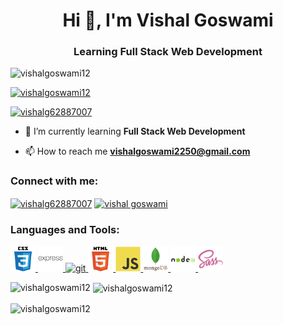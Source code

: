 

<h1 align="center">Hi 👋, I'm Vishal Goswami</h1>
<h3 align="center">Learning Full Stack Web Development</h3>

<p align="left"> <img src="https://komarev.com/ghpvc/?username=vishalgoswami12&label=Profile%20views&color=0e75b6&style=flat" alt="vishalgoswami12" /> </p>

<p align="left"> <a href="https://github.com/ryo-ma/github-profile-trophy"><img src="https://github-profile-trophy.vercel.app/?username=vishalgoswami12" alt="vishalgoswami12" /></a> </p>

<p align="left"> <a href="https://twitter.com/vishalg62887007" target="blank"><img src="https://img.shields.io/twitter/follow/vishalg62887007?logo=twitter&style=for-the-badge" alt="vishalg62887007" /></a> </p>

- 🌱 I’m currently learning **Full Stack Web Development**

- 📫 How to reach me **vishalgoswami2250@gmail.com**

<h3 align="left">Connect with me:</h3>
<p align="left">
<a href="https://twitter.com/vishalg62887007" target="blank"><img align="center" src="https://raw.githubusercontent.com/rahuldkjain/github-profile-readme-generator/master/src/images/icons/Social/twitter.svg" alt="vishalg62887007" height="30" width="40" /></a>
<a href="https://linkedin.com/in/vishal goswami" target="blank"><img align="center" src="https://raw.githubusercontent.com/rahuldkjain/github-profile-readme-generator/master/src/images/icons/Social/linked-in-alt.svg" alt="vishal goswami" height="30" width="40" /></a>
</p>

<h3 align="left">Languages and Tools:</h3>
<p align="left"> <a href="https://www.w3schools.com/css/" target="_blank" rel="noreferrer"> <img src="https://raw.githubusercontent.com/devicons/devicon/master/icons/css3/css3-original-wordmark.svg" alt="css3" width="40" height="40"/> </a> <a href="https://expressjs.com" target="_blank" rel="noreferrer"> <img src="https://raw.githubusercontent.com/devicons/devicon/master/icons/express/express-original-wordmark.svg" alt="express" width="40" height="40"/> </a> <a href="https://git-scm.com/" target="_blank" rel="noreferrer"> <img src="https://www.vectorlogo.zone/logos/git-scm/git-scm-icon.svg" alt="git" width="40" height="40"/> </a> <a href="https://www.w3.org/html/" target="_blank" rel="noreferrer"> <img src="https://raw.githubusercontent.com/devicons/devicon/master/icons/html5/html5-original-wordmark.svg" alt="html5" width="40" height="40"/> </a> <a href="https://developer.mozilla.org/en-US/docs/Web/JavaScript" target="_blank" rel="noreferrer"> <img src="https://raw.githubusercontent.com/devicons/devicon/master/icons/javascript/javascript-original.svg" alt="javascript" width="40" height="40"/> </a> <a href="https://www.mongodb.com/" target="_blank" rel="noreferrer"> <img src="https://raw.githubusercontent.com/devicons/devicon/master/icons/mongodb/mongodb-original-wordmark.svg" alt="mongodb" width="40" height="40"/> </a> <a href="https://nodejs.org" target="_blank" rel="noreferrer"> <img src="https://raw.githubusercontent.com/devicons/devicon/master/icons/nodejs/nodejs-original-wordmark.svg" alt="nodejs" width="40" height="40"/> </a> <a href="https://sass-lang.com" target="_blank" rel="noreferrer"> <img src="https://raw.githubusercontent.com/devicons/devicon/master/icons/sass/sass-original.svg" alt="sass" width="40" height="40"/> </a> </p>

<p><img align="left" src="https://github-readme-stats.vercel.app/api/top-langs?username=vishalgoswami12&show_icons=true&locale=en&layout=compact" alt="vishalgoswami12" /></p>

<p>&nbsp;<img align="center" src="https://github-readme-stats.vercel.app/api?username=vishalgoswami12&show_icons=true&locale=en" alt="vishalgoswami12" /></p>

<p><img align="center" src="https://github-readme-streak-stats.herokuapp.com/?user=vishalgoswami12&" alt="vishalgoswami12" /></p>

